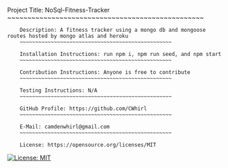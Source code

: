 Project Title: NoSql-Fitness-Tracker 
        ~~~~~~~~~~~~~~~~~~~~~~~~~~~~~~~~~~~~~~~~~~~~~~~~~

        Description: A fitness tracker using a mongo db and mongoose routes hosted by mongo atlas and heroku 
        ~~~~~~~~~~~~~~~~~~~~~~~~~~~~~~~~~~~~~~~~~~~~~~~~~

        Installation Instructions: run npm i, npm run seed, and npm start 
        ~~~~~~~~~~~~~~~~~~~~~~~~~~~~~~~~~~~~~~~~~~~~~~~~~

        Contribution Instructions: Anyone is free to contribute
        ~~~~~~~~~~~~~~~~~~~~~~~~~~~~~~~~~~~~~~~~~~~~~~~~~

        Testing Instructions: N/A 
        ~~~~~~~~~~~~~~~~~~~~~~~~~~~~~~~~~~~~~~~~~~~~~~~~~

        GitHub Profile: https://github.com/CWhirl
        ~~~~~~~~~~~~~~~~~~~~~~~~~~~~~~~~~~~~~~~~~~~~~~~~~

        E-Mail: camdenwhirl@gmail.com
        ~~~~~~~~~~~~~~~~~~~~~~~~~~~~~~~~~~~~~~~~~~~~~~~~~

        License: https://opensource.org/licenses/MIT
        

        
[![License: MIT](https://img.shields.io/badge/License-MIT-yellow.svg)](https://opensource.org/licenses/MIT)
